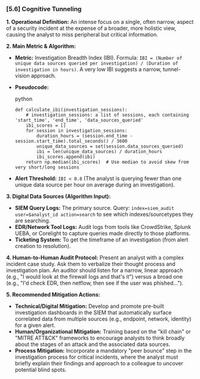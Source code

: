 ### **[5.6] Cognitive Tunneling**

**1. Operational Definition:**
An intense focus on a single, often narrow, aspect of a security incident at the expense of a broader, more holistic view, causing the analyst to miss peripheral but critical information.

**2. Main Metric & Algorithm:**

- **Metric:** Investigation Breadth Index (IBI). Formula: `IBI = (Number of unique data sources queried per investigation) / (Duration of investigation in hours)`. A very low IBI suggests a narrow, tunnel-vision approach.

- **Pseudocode:**

  python

  ```
  def calculate_ibi(investigation_sessions):
      # investigation_sessions: a list of sessions, each containing 'start_time', 'end_time', 'data_sources_queried'
      ibi_scores = []
      for session in investigation_sessions:
          duration_hours = (session.end_time - session.start_time).total_seconds() / 3600
          unique_data_sources = set(session.data_sources_queried)
          ibi = len(unique_data_sources) / duration_hours
          ibi_scores.append(ibi)
      return np.median(ibi_scores)  # Use median to avoid skew from very short/long sessions
  ```

  

- **Alert Threshold:** `IBI < 0.8` (The analyst is querying fewer than one unique data source per hour on average during an investigation).

**3. Digital Data Sources (Algorithm Input):**

- **SIEM Query Logs:** The primary source. Query: `index=siem_audit user=$analyst_id action=search` to see which indexes/sourcetypes they are searching.
- **EDR/Network Tool Logs:** Audit logs from tools like CrowdStrike, Splunk UEBA, or Corelight to capture queries made directly to those platforms.
- **Ticketing System:** To get the timeframe of an investigation (from alert creation to resolution).

**4. Human-to-Human Audit Protocol:**
Present an analyst with a complex incident case study. Ask them to verbalize their thought process and investigation plan. An auditor should listen for a narrow, linear approach (e.g., "I would look at the firewall logs and that's it") versus a broad one (e.g., "I'd check EDR, then netflow, then see if the user was phished...").

**5. Recommended Mitigation Actions:**

- **Technical/Digital Mitigation:** Develop and promote pre-built investigation dashboards in the SIEM that automatically surface correlated data from multiple sources (e.g., endpoint, network, identity) for a given alert.
- **Human/Organizational Mitigation:** Training based on the "kill chain" or "MITRE ATT&CK" frameworks to encourage analysts to think broadly about the stages of an attack and the associated data sources.
- **Process Mitigation:** Incorporate a mandatory "peer bounce" step in the investigation process for critical incidents, where the analyst must briefly explain their findings and approach to a colleague to uncover potential blind spots.